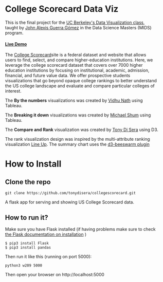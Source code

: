 College Scorecard Data Viz
=====
This is the final project for the [UC Berkeley's Data Visualization class](https://datascience.berkeley.edu/academics/curriculum/data-visualization), taught by [John Alexis Guerra Gómez](https://johnguerra.co/) in the Data Science Masters (MIDS) program.  

#### [Live Demo](http://people.ischool.berkeley.edu/~tonydisera/w209/)
            
The [College Scorecard](https://collegescorecard.ed.gov/)site is a federal
dataset and website that allows users to find, select, and compare higher-education institutions.
Here, we leverage the college scorecard dataset that covers over
7000 higher education institutions by focusing on institutional, academic, admission, financial, and future
value data.
We offer prospective students visualizations that go beyond opaque college rankings to better understand the US college landscape and evaluate and compare particular colleges of interest.

The **By the numbers** visualizations was created by [Vidhu Nath](https://www.ischool.berkeley.edu/people/vidhu-nath#profile-main) using Tableau.  

The **Breaking it down** visualizations was created by [Michael Shum](https://www.ischool.berkeley.edu/people/michael-shum#profile-main) using Tableau.  

The **Compare and Rank** visualization was created by [Tony Di Sera](https://www.ischool.berkeley.edu/people/tony-di-sera#profile-main) using D3. 

The rank visualization design was inspired by the  multi-attribute ranking visualization [Line Up](https://caleydo.org/tools/lineup/).  The summary chart uses the [d3-beeswarm plugin](https://github.com/Kcnarf/d3-beeswarm")


How to Install
======

## Clone the repo

```
git clone https://github.com/tonydisera/collegescorecard.git
```

A flask app for serving and showing US College Scorecard data.

## How to run it?

Make sure you have Flask installed (if having problems make sure to check [the Flask documentation on installation](http://flask.pocoo.org/docs/1.0/installation/) )

```
$ pip3 install Flask
$ pip3 install pandas
```

Then run it like this  (running on port 5000):

```
python3 w209 5000
```

Then open your browser on http://localhost:5000

